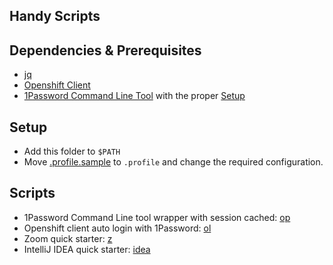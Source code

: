 Handy Scripts
---

## Dependencies & Prerequisites

- [jq][1]
- [Openshift Client][2]
- [1Password Command Line Tool][3] with the proper [Setup](op-origin)

## Setup

- Add this folder to `$PATH`
- Move [.profile.sample](.profile.example) to `.profile` and change the
  required configuration.

## Scripts

- 1Password Command Line tool wrapper with session cached: [op](op)
- Openshift client auto login with 1Password: [ol](ol)
- Zoom quick starter: [z](z)
- IntelliJ IDEA quick starter: [idea](idea)

[1]: https://stedolan.github.io/jq/
[2]: https://github.com/openshift/origin/releases
[3]: https://1password.com/downloads/command-line/